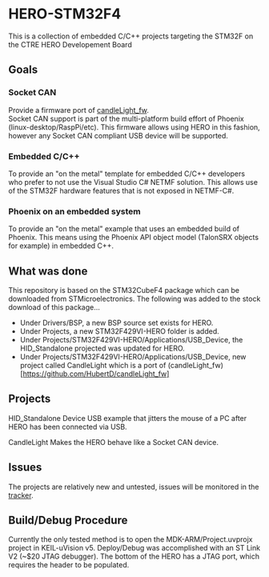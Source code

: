 # HERO-STM32F4
This is a collection of embedded C/C++ projects targeting the STM32F on the CTRE HERO Developement Board

## Goals
### Socket CAN
Provide a firmware port of [candleLight_fw](https://github.com/HubertD/candleLight_fw).  
Socket CAN support is part of the multi-platform build effort of Phoenix (linux-desktop/RaspPi/etc).
This firmware allows using HERO in this fashion, however any Socket CAN compliant USB device will be supported.
### Embedded C/C++
To provide an "on the metal" template for embedded C/C++ developers who prefer to not use the Visual Studio C# NETMF solution.
This allows use of the STM32F hardware features that is not exposed in NETMF-C#.
### Phoenix on an embedded system
To provide an "on the metal" example that uses an embedded build of Phoenix. 
This means using the Phoenix API object model (TalonSRX objects for example) in embedded C++.

## What was done
This repository is based on the STM32CubeF4 package which can be downloaded from STMicroelectronics.
The following was added to the stock download of this package...
- Under Drivers/BSP, a new BSP source set exists for HERO.
- Under Projects, a new STM32F429VI-HERO folder is added.
- Under Projects/STM32F429VI-HERO/Applications/USB_Device, the HID_Standalone projected was updated for HERO.
- Under Projects/STM32F429VI-HERO/Applications/USB_Device, new project called CandleLight which is a port of (candleLight_fw)[https://github.com/HubertD/candleLight_fw]

## Projects
HID_Standalone
Device USB example that jitters the mouse of a PC after HERO has been connected via USB.

CandleLight
Makes the HERO behave like a Socket CAN device.  

## Issues
The projects are relatively new and untested, issues will be monitored in the [tracker](https://github.com/CrossTheRoadElec/HERO-STM32F4/issues).

## Build/Debug Procedure
Currently the only tested method is to open the MDK-ARM/Project.uvprojx project in KEIL-uVision v5.
Deploy/Debug was accomplished with an ST Link V2 (~$20 JTAG debugger).
The bottom of the HERO has a JTAG port, which requires the header to be populated.
